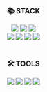 <div align=center>
  <h3>📚 STACK</h3>
<img src="https://img.shields.io/badge/HTML5-E34F26?style=for-the-badge&logo=HTML5&logoColor=white" />
<img src="https://img.shields.io/badge/CSS3-1572B6?style=for-the-badge&logo=CSS3&logoColor=white"/></a>
<img src="https://img.shields.io/badge/JavaScript-F7DF1E?style=for-the-badge&logo=JavaScript&logoColor=white"/></a><br>
<img src="https://img.shields.io/badge/JAVA-007396?style=for-the-badge&logo=Java&logoColor=white" /></a>
<img src="https://img.shields.io/badge/JSP-007396?style=for-the-badge&logo=Jsp&logoColor=white" /></a>
<img src="https://img.shields.io/badge/SPRING-6DB33F?style=for-the-badge&logo=Spring&logoColor=white" /></a>
<img src="https://img.shields.io/badge/Android Studio-3DDC84?style=for-the-badge&logo=Android Studio&logoColor=white" /></a>
</div>
<br>
<div align=center>
  <h3>🛠️ TOOLS</h3>
  <img src="https://img.shields.io/badge/Android-3DDC84?style=for-the-badge&logo=Android&logoColor=white" /></a>
  <img src="https://img.shields.io/badge/Visual Studio Code-007ACC?style=for-the-badge&logo=Visual Studio Code&logoColor=white" /></a>
  <img src="https://img.shields.io/badge/Eclipse IDE-2C2255?style=for-the-badge&logo=Eclipse IDE&logoColor=white" /></a>
    <img src="https://img.shields.io/badge/IntelliJ-000000?style=for-the-badge&logo=IntelliJ IDEA&logoColor=white" /></a>
</div>
<br>
<div align=center>
</div>
